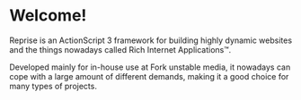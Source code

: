 # Welcome!
Reprise is an ActionScript 3 framework for building highly dynamic websites and the things nowadays called Rich Internet Applications™.

Developed mainly for in-house use at Fork unstable media, it nowadays can cope with a large amount of different demands, making it a good choice for many types of projects.